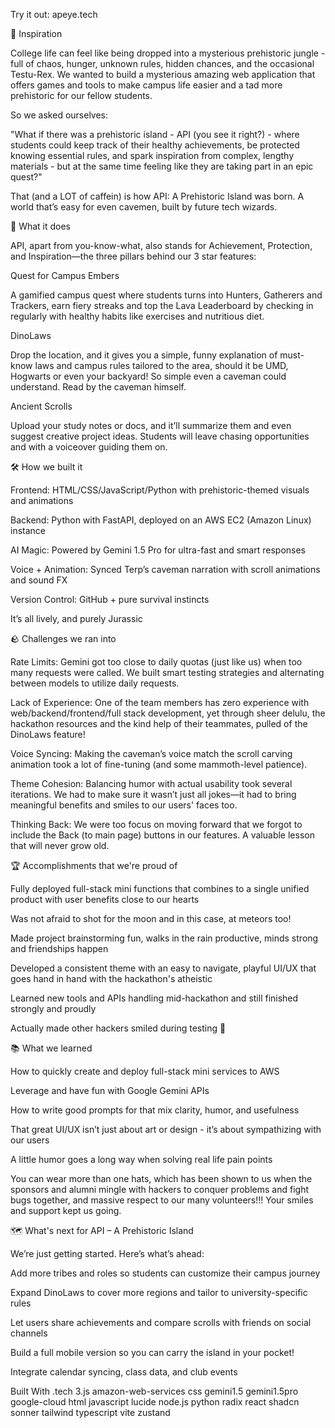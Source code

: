 Try it out: apeye.tech

🦕 Inspiration

College life can feel like being dropped into a mysterious prehistoric jungle - full of chaos, hunger, unknown rules, hidden chances, and the occasional Testu-Rex. We wanted to build a mysterious amazing web application that offers games and tools to make campus life easier and a tad more prehistoric for our fellow students.

So we asked ourselves:

"What if there was a prehistoric island - API (you see it right?) - where students could keep track of their healthy achievements, be protected knowing essential rules, and spark inspiration from complex, lengthy materials - but at the same time feeling like they are taking part in an epic quest?"

That (and a LOT of caffein) is how API: A Prehistoric Island was born. A world that’s easy for even cavemen, built by future tech wizards.

🧭 What it does

API, apart from you-know-what, also stands for Achievement, Protection, and Inspiration—the three pillars behind our 3 star features:

Quest for Campus Embers

A gamified campus quest where students turns into Hunters, Gatherers and Trackers, earn fiery streaks and top the Lava Leaderboard by checking in regularly with healthy habits like exercises and nutritious diet.

DinoLaws

Drop the location, and it gives you a simple, funny explanation of must-know laws and campus rules tailored to the area, should it be UMD, Hogwarts or even your backyard! So simple even a caveman could understand. Read by the caveman himself.

Ancient Scrolls

Upload your study notes or docs, and it’ll summarize them and even suggest creative project ideas. Students will leave chasing opportunities and with a voiceover guiding them on.

🛠️ How we built it

Frontend: HTML/CSS/JavaScript/Python with prehistoric-themed visuals and animations

Backend: Python with FastAPI, deployed on an AWS EC2 (Amazon Linux) instance

AI Magic: Powered by Gemini 1.5 Pro for ultra-fast and smart responses

Voice + Animation: Synced Terp’s caveman narration with scroll animations and sound FX

Version Control: GitHub + pure survival instincts

It’s all lively, and purely Jurassic

🪨 Challenges we ran into

Rate Limits: Gemini got too close to daily quotas (just like us) when too many requests were called. We built smart testing strategies and alternating between models to utilize daily requests.

Lack of Experience: One of the team members has zero experience with web/backend/frontend/full stack development, yet through sheer delulu, the hackathon resources and the kind help of their teammates, pulled of the DinoLaws feature!

Voice Syncing: Making the caveman’s voice match the scroll carving animation took a lot of fine-tuning (and some mammoth-level patience).

Theme Cohesion: Balancing humor with actual usability took several iterations. We had to make sure it wasn’t just all jokes—it had to bring meaningful benefits and smiles to our users' faces too.

Thinking Back: We were too focus on moving forward that we forgot to include the Back (to main page) buttons in our features. A valuable lesson that will never grow old.

🏆 Accomplishments that we're proud of

Fully deployed full-stack mini functions that combines to a single unified product with user benefits close to our hearts

Was not afraid to shot for the moon and in this case, at meteors too!

Made project brainstorming fun, walks in the rain productive, minds strong and friendships happen

Developed a consistent theme with an easy to navigate, playful UI/UX that goes hand in hand with the hackathon's atheistic

Learned new tools and APIs handling mid-hackathon and still finished strongly and proudly

Actually made other hackers smiled during testing 👀

📚 What we learned

How to quickly create and deploy full-stack mini services to AWS

Leverage and have fun with Google Gemini APIs

How to write good prompts for that mix clarity, humor, and usefulness

That great UI/UX isn’t just about art or design - it’s about sympathizing with our users

A little humor goes a long way when solving real life pain points

You can wear more than one hats, which has been shown to us when the sponsors and alumni mingle with hackers to conquer problems and fight bugs together, and massive respect to our many volunteers!!! Your smiles and support kept us going.

🗺️ What's next for API – A Prehistoric Island

We’re just getting started. Here’s what’s ahead:

Add more tribes and roles so students can customize their campus journey

Expand DinoLaws to cover more regions and tailor to university-specific rules

Let users share achievements and compare scrolls with friends on social channels

Build a full mobile version so you can carry the island in your pocket!

Integrate calendar syncing, class data, and club events

Built With
.tech
3.js
amazon-web-services
css
gemini1.5
gemini1.5pro
google-cloud
html
javascript
lucide
node.js
python
radix
react
shadcn
sonner
tailwind
typescript
vite
zustand
